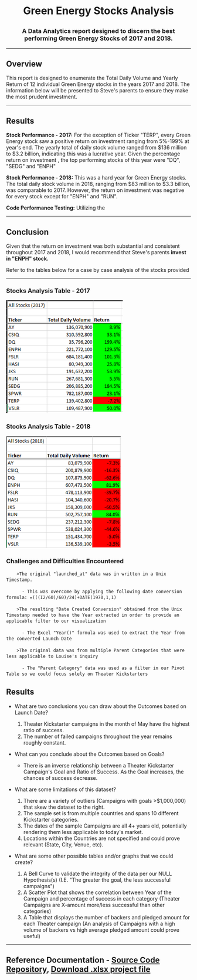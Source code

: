 # **<p align="center">Green Energy Stocks Analysis</p>**

### **<p align="center">A Data Analytics report designed to discern the best performing Green Energy Stocks of 2017 and 2018.</p>**

---
## Overview
This report is designed to enumerate the Total Daily Volume and Yearly Return of 12 individual Green Energy stocks in the years 2017 and 2018. The information below will be presented to Steve's parents to ensure they make the most prudent investment.

---
## Results
**Stock Performance - 2017:** For the exception of Ticker "TERP", every Green Energy stock saw a positive return on investment ranging from 5%-199% at year's end. The yearly total of daily stock volume ranged from $136 million to $3.2 billion, indicating this was a lucrative year. Given the percentage return on investment , the top performing stocks of this year were "DQ", "SEDG" and "ENPH"

**Stock Performance - 2018:** This was a hard year for Green Energy stocks. The total daily stock volume in 2018, ranging from $83 million to $3.3 billion, was comparable to 2017. However, the return on investment was negative for every stock except for "ENPH" and "RUN".

**Code Performance Testing:** Utilizing the 

---
## Conclusion
Given that the return on investment was both substantial and consistent throughout 2017 and 2018, I would recommend that Steve's parents **invest in "ENPH" stock.**

Refer to the tables below for a case by case analysis of the stocks provided

---
### Stocks Analysis Table - 2017
![Analysis_Table_2017](https://github.com/Jamesrx33/stock-analysis/blob/main/Resources/Analysis_Table_2017.png?raw=true)

### Stocks Analysis Table - 2018
![Analysis_Table_2018](https://github.com/Jamesrx33/stock-analysis/blob/main/Resources/Analysis_Table_2018.png?raw=true)

### Challenges and Difficulties Encountered
        >The original "launched_at" data was in written in a Unix Timestamp.
        
          - This was overcome by applying the following date conversion formula: =(((I2/60)/60)/24)+DATE(1970,1,1)
 
        >The resulting "Date Created Conversion" obtained from the Unix Timestanp needed to have the Year extracted in order to provide an applicable filter to our visualization
        
          - The Excel "Year()" formula was used to extract the Year from the converted Launch Date

        >The original data was from multiple Parent Categories that were less applicable to Louise's inquiry
        
          - The "Parent Category" data was used as a filter in our Pivot Table so we could focus solely on Theater Kickstarters
## Results

- What are two conclusions you can draw about the Outcomes based on Launch Date?

  1. Theater Kickstarter campaigns in the month of May have the highest ratio of success.
  2. The number of failed campaigns throughout the year remains roughly constant.

- What can you conclude about the Outcomes based on Goals?

  * There is an inverse relationship between a Theater Kickstarter Campaign's Goal and Ratio of Success. As the Goal increases, the chances of success decrease.

- What are some limitations of this dataset?
  
  1. There are a variety of outliers (Campaigns with goals >$1,000,000) that skew the dataset to the right.
  2. The sample set is from multiple countries and spans 10 different Kickstarter categories.
  3. The dates of the sample Campaigns are all 4+ years old, potentially rendering them less applicable to today's market.
  4. Locations within the Countries are not specified and could prove relevant (State, City, Venue, etc).
  
- What are some other possible tables and/or graphs that we could create?

  1. A Bell Curve to validate the integrity of the data per our NULL Hypothesis(s) (I.E. "The greater the goal, the less successful campaigns")
  2. A Scatter Plot that shows the correlation between Year of the Campaign and percentage of success in each category (Theater Campaigns are X-amount more/less successful than other categories)
  3. A Table that displays the number of backers and pledged amount for each Theater campaign (An analysis of Campaigns with a high volume of backers vs high average pledged amount could prove useful)

---
## Reference Documentation - [Source Code Repository](https://github.com/Jamesrx33/Kickstarter-Challenge/tree/main), [Download .xlsx project file](https://github.com/Jamesrx33/Kickstarter-Challenge/raw/main/Kickstarter_Challenge.xlsx)
